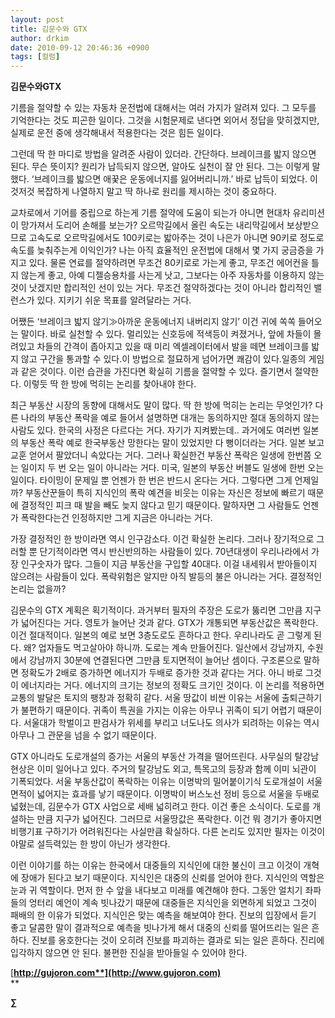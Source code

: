```yaml
---
layout: post
title: 김문수와 GTX
author: drkim
date: 2010-09-12 20:46:36 +0900
tags: [컬럼]
---
```

**김문수와GTX**







기름을 절약할 수 있는 자동차 운전법에 대해서는 여러 가지가 알려져 있다. 그 모두를 기억한다는 것도 피곤한 일이다. 그것을 시험문제로 낸다면 외어서 정답을 맞히겠지만, 실제로 운전 중에 생각해내서 적용한다는 것은 힘든 일이다.



그런데 딱 한 마디로 방법을 알려준 사람이 있더라. 간단하다. 브레이크를 밟지 않으면 된다. 무슨 뜻이지? 원리가 납득되지 않으면, 알아도 실천이 잘 안 된다. 그는 이렇게 말했다. ‘브레이크를 밟으면 애꿎은 운동에너지를 잃어버리니까.’ 바로 납득이 되었다. 이것저것 복잡하게 나열하지 말고 딱 하나로 원리를 제시하는 것이 중요하다. 



교차로에서 기어를 중립으로 하는게 기름 절약에 도움이 되는가 아니면 현대차 유리미션이 망가져서 도리어 손해를 보는가? 오르막길에서 올린 속도는 내리막길에서 보상받으므로 고속도로 오르막길에서도 100키로는 밟아주는 것이 나은가 아니면 90키로 정도로 속도를 늦춰주는게 이익인가? 나는 아직 효율적인 운전법에 대해서 몇 가지 궁금증을 가지고 있다. 물론 연료를 절약하려면 무조건 80키로로 가는게 좋고, 무조건 에어컨을 틀지 않는게 좋고, 아예 디젤승용차를 사는게 낫고, 그보다는 아주 자동차를 이용하지 않는 것이 낫겠지만 합리적인 선이 있는 거다. 무조건 절약하겠다는 것이 아니라 합리적인 밸런스가 있다. 지키기 쉬운 목표를 알려달라는 거다.



어쨌든 ‘브레이크 밟지 않기≫아까운 운동에너지 내버리지 않기’ 이건 귀에 쏙쏙 들어오는 말이다. 바로 실천할 수 있다. 멀리있는 신호등에 적색등이 켜졌거나, 앞에 차들이 몰려있고 차들의 간격이 좁아지고 있을 때 미리 엑셀레이터에서 발을 떼면 브레이크를 밟지 않고 구간을 통과할 수 있다.이 방법으로 절묘하게 넘어가면 쾌감이 있다.일종의 게임과 같은 것이다. 이런 습관을 가진다면 확실히 기름을 절약할 수 있다. 즐기면서 절약한다. 이렇듯 딱 한 방에 먹히는 논리를 찾아내야 한다.



최근 부동산 시장의 동향에 대해서도 말이 많다. 딱 한 방에 먹히는 논리는 무엇인가? 다른 나라의 부동산 폭락을 예로 들어서 설명하면 대개는 동의하지만 절대 동의하지 않는 사람도 있다. 한국의 사정은 다르다는 거다. 자기가 지켜봤는데.. 과거에도 여러번 일본의 부동산 폭락 예로 한국부동산 망한다는 말이 있었지만 다 뻥이더라는 거다. 일본 보고 교훈 얻어서 팔았더니 속았다는 거다. 그러나 확실한건 부동산 폭락은 일생에 한번쯤 오는 일이지 두 번 오는 일이 아니라는 거다. 미국, 일본의 부동산 버블도 일생에 한번 오는 일이다. 타이밍이 문제일 뿐 언젠가 한 번은 반드시 온다는 거다. 그렇다면 그게 언제일까? 부동산꾼들이 특히 지식인의 폭락 예견을 비웃는 이유는 자신은 정보에 빠르기 때문에 결정적인 피크 때 발을 빼도 늦지 않다고 믿기 때문이다. 말하자면 그 사람들도 언젠가 폭락한다는건 인정하지만 그게 지금은 아니라는 거다.



가장 결정적인 한 방이라면 역시 인구감소다. 이건 확실한 논리다. 그러나 장기적으로 그러할 뿐 단기적이라면 역시 반신반의하는 사람들이 있다. 70년대생이 우리나라에서 가장 인구숫자가 많다. 그들이 지금 부동산을 구입할 40대다. 이걸 내세워서 받아들이지 않으려는 사람들이 있다. 폭락위험은 알지만 아직 발등의 불은 아니라는 거다. 결정적인 논리는 없을까?



김문수의 GTX 계획은 획기적이다. 과거부터 필자의 주장은 도로가 뚫리면 그만큼 지구가 넓어진다는 거다. 영토가 늘어난 것과 같다. GTX가 개통되면 부동산값은 폭락한다. 이건 절대적이다. 일본의 예로 보면 3층도로도 흔하다고 한다. 우리나라도 곧 그렇게 된다. 왜? 업자들도 먹고살아야 하니까. 도로는 계속 만들어진다. 일산에서 강남까지, 수원에서 강남까지 30분에 연결된다면 그만큼 토지면적이 늘어난 셈이다. 구조론으로 말하면 정확도가 2배로 증가하면 에너지가 두배로 증가한 것과 같다는 거다. 아니 바로 그것이 에너지라는 거다. 에너지의 크기는 정보의 정확도 크기인 것이다. 이 논리를 적용하면 교통의 발달은 토지의 팽창과 정확히 같다. 서울 땅값이 비싼 이유는 서울에 출퇴근하기가 불편하기 때문이다. 귀족이 특권을 가지는 이유는 아무나 귀족이 되기 어렵기 때문이다. 서울대가 학벌이고 판검사가 위세를 부리고 너도나도 의사가 되려하는 이유는 역시 아무나 그 관문을 넘을 수 없기 때문이다. 



GTX 아니라도 도로개설의 증가는 서울의 부동산 가격을 떨어뜨린다. 사무실의 탈강남 현상은 이미 일어나고 있다. 주거의 탈강남도 외고, 특목고의 등장과 함께 이미 뇌관이 기폭되었다. 서울 부동산값이 폭락하는 이유는 이명박의 밀어붙이기식 도로개설이 서울 면적이 넓어지는 효과를 낳기 때문이다. 이명박이 버스노선 정비 등으로 서울을 두배로 넓혔는데, 김문수가 GTX 사업으로 세배 넓히려고 한다. 이건 좋은 소식이다. 도로를 개설하는 만큼 지구가 넓어진다. 그러므로 서울땅값은 폭락한다. 이건 뭐 경기가 좋아지면 비행기표 구하기가 어려워진다는 사실만큼 확실하다. 다른 논리도 있지만 필자는 이것이야말로 설득력있는 한 방이 아닌가 생각한다.



이런 이야기를 하는 이유는 한국에서 대중들의 지식인에 대한 불신이 크고 이것이 개혁에 장애가 된다고 보기 때문이다. 지식인은 대중의 신뢰를 얻어야 한다. 지식인의 역할은 눈과 귀 역할이다. 먼저 한 수 앞을 내다보고 미래를 예견해야 한다. 그동안 얼치기 좌파들의 엉터리 예언이 계속 빗나갔기 때문에 대중들은 지식인을 외면하게 되었고 그것이 패배의 한 이유가 되었다. 지식인은 맞는 예측을 해보여야 한다. 진보의 입장에서 듣기 좋고 달콤한 말이 결과적으로 예측을 빗나가게 해서 대중의 신뢰를 떨어뜨리는 일은 흔하다. 진보를 옹호한다는 것이 오히려 진보를 파괴하는 결과로 되는 일은 흔하다. 진리에 입각하지 않으면 안 된다. 불편한 진실을 받아들일 수 있어야 한다. 







[**http://gujoron.com**](http://www.gujoron.com)**  
** 

**∑**